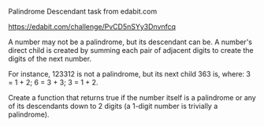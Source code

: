 Palindrome Descendant task from edabit.com

https://edabit.com/challenge/PvCD5nSYy3Dnvnfcq

A number may not be a palindrome, but its descendant can be. A number's direct child is created by summing each pair of adjacent digits to create the digits of the next number.

For instance, 123312 is not a palindrome, but its next child 363 is, where: 3 = 1 + 2; 6 = 3 + 3; 3 = 1 + 2.

Create a function that returns true if the number itself is a palindrome or any of its descendants down to 2 digits (a 1-digit number is trivially a palindrome).
